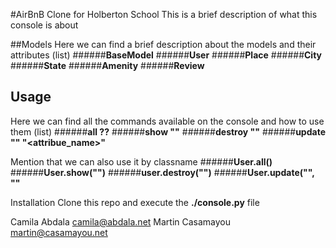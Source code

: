 #AirBnB Clone for Holberton School
This is a brief description of what this console is about

##Models
Here we can find a brief description about the models and their attributes
(list)
######**BaseModel**
######**User**
######**Place**
######**City**
######**State**
######**Amenity**
######**Review**

## Usage
Here we can find all the commands available on the console and how to use them
(list)
######**all ?<class>?**
######**show <class> "<id>"**
######**destroy <class> "<id>"**
######**update <class> "<id>" "<attribue_name>" <value>**


Mention that we can also use it by classname
######**User.all()**
######**User.show("<id>")**
######**user.destroy("<id>")**
######**User.update("<id>", "<attribute>" <value>**

Installation
Clone this repo and execute the **./console.py** file

Camila Abdala <camila@abdala.net>
Martin Casamayou <martin@casamayou.net>
